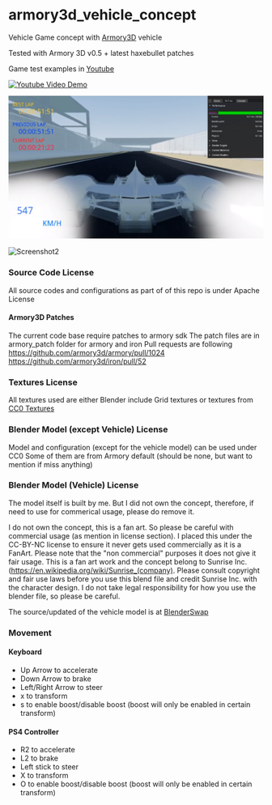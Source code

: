 # armory3d_vehicle_concept
Vehicle Game concept with [Armory3D](https://armory3d.org/) vehicle

Tested with Armory 3D v0.5 + latest haxebullet patches



Game test examples in [Youtube](https://www.youtube.com/watch?v=MNTmtQ_nrE4&list=PLlwvRbWsWmGUUe2uKpWygh3pMONI4PnzM)

[![Youtube Video Demo](http://img.youtube.com/vi/MNTmtQ_nrE4/0.jpg)](http://www.youtube.com/watch?v=YOUTUBE_VIDEO_ID_HERE)


![Screenshot1](/screenshots/screenshot_1.png?raw=true "Screenshot 1")

![Screenshot2](/screenshots/screenshot_2.png?raw=true "Screenshot 2")

### Source Code License
All source codes and configurations as part of of this repo is under Apache License

#### Armory3D Patches
The current code base require patches to armory sdk
The patch files are in armory_patch folder for armory and iron
Pull requests are following
https://github.com/armory3d/armory/pull/1024
https://github.com/armory3d/iron/pull/52

### Textures License
All textures used are either Blender include Grid textures or textures from [CC0 Textures](https://cc0textures.com)

### Blender Model (except Vehicle) License
Model and configuration (except for the vehicle model) can be used under CC0
Some of them are from Armory default (should be none, but want to mention if miss anything)

### Blender Model (Vehicle) License
The model itself is built by me. But I did not own the concept, therefore, if need to use for commerical usage, please do remove it.

I do not own the concept, this is a fan art. So please be careful with commercial usage (as mention in license section). I placed this under the CC-BY-NC license to ensure it never gets used commercially as it is a FanArt. Please note that the "non commercial" purposes it does not give it fair usage. This is a fan art work and the concept belong to Sunrise Inc. (https://en.wikipedia.org/wiki/Sunrise_(company). Please consult copyright and fair use laws before you use this blend file and credit Sunrise Inc. with the character design. I do not take legal responsibility for how you use the blender file, so please be careful.

The source/updated of the vehicle model is at [BlenderSwap](https://www.blendswap.com/blends/view/92900)

### Movement
#### Keyboard
- Up Arrow to accelerate
- Down Arrow to brake
- Left/Right Arrow to steer
- x to transform
- s to enable boost/disable boost (boost will only be enabled in certain transform)

#### PS4 Controller
- R2 to accelerate
- L2 to brake
- Left stick to steer
- X to transform
- O to enable boost/disable boost (boost will only be enabled in certain transform)

 
